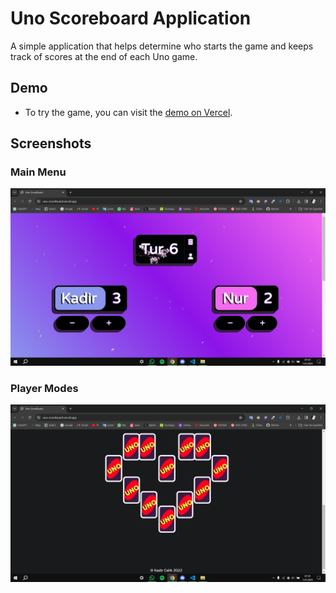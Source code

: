 # Uno Scoreboard Application

A simple application that helps determine who starts the game and keeps track of scores at the end of each Uno game.


## Demo

- To try the game, you can visit the [demo on Vercel](https://uno-scoreboard.vercel.app/).

## Screenshots

### Main Menu
![Scoreboard](https://github.com/KadirChelik/Uno-scoreboard/blob/main/unoss1.png)

### Player Modes
![Uno Cards](https://github.com/KadirChelik/Uno-scoreboard/blob/main/unoss2.png)
